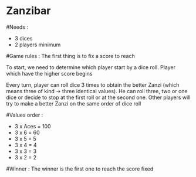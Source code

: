 # Zanzibar

#Needs : 
* 3 dices
* 2 players minimum

#Game rules :
The first thing is to fix a score to reach
 
To start, we need to determine which player start by a dice roll. Player which have the higher score begins

Every turn, player can roll dice 3 times to obtain the better Zanzi (which means three of kind -> three identical values).
He can roll three, two or one dice or decide to stop at the first roll or at the second one.
Other players will try to make a better Zanzi on the same order of dice roll

#Values order :
* 3 x Aces = 100
* 3 x 6 = 60
* 3 x 5 = 5
* 3 x 4 = 4
* 3 x 3 = 3
* 3 x 2 = 2

#Winner :
The winner is the first one to reach the score fixed


